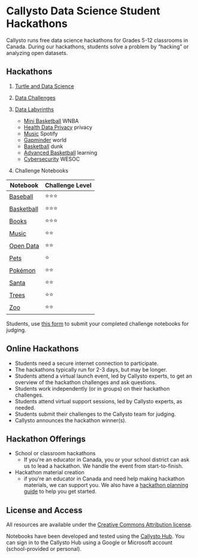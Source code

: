 # Callysto Data Science Student Hackathons

Callysto runs free data science hackathons for Grades 5-12 classrooms in Canada. During our hackathons, students solve a problem by “hacking” or analyzing open datasets.

## Hackathons

1. [Turtle and Data Science](https://callysto.github.io/jupyterlite/notebooks/index.html?path=hackathon%2Fturtles-ds.ipynb)
2. [Data Challenges](https://callysto.github.io/jupyterlite/notebooks/index.html?path=hackathon%2Fdata.ipynb)
3. [Data Labyrinths](https://callysto.github.io/jupyterlite/tree/)

    * [Mini Basketball](https://callysto.github.io/jupyterlite/notebooks/?path=data-labyrinth%2Fmini-basketball%2Fmini-basketball.ipynb) WNBA
    * [Health Data Privacy](https://callysto.github.io/jupyterlite/notebooks/?path=data-labyrinth%2Fhealth-data-privacy%2Fhealth-data-privacy.ipynb) privacy
    * [Music](https://callysto.github.io/jupyterlite/notebooks/?path=data-labyrinth%2Fmusic%2Fmusic.ipynb) Spotify
    * [Gapminder](https://callysto.github.io/jupyterlite/notebooks/?path=data-labyrinth%2Fgapminder%2Fgapminder.ipynb) world
    * [Basketball](https://callysto.github.io/jupyterlite/notebooks/?path=data-labyrinth%2Fbasketball%2Fbasketball.ipynb) dunk
    * [Advanced Basketball](https://callysto.github.io/jupyterlite/notebooks/?path=data-labyrinth%2Fadvanced-basketball%2Fadvanced-basketball.ipynb) learning
    * [Cybersecurity](https://callysto.github.io/jupyterlite/notebooks/?path=data-labyrinth%2Fcybersecurity%2Fcybersecurity.ipynb) WESOC

4. Challenge Notebooks

|Notebook|Challenge Level|
|-|-|
|[Baseball](https://callysto.github.io/jupyterlite/notebooks/index.html?path=hackathon%2FBaseball/baseball-introduction.ipynb)|⭐⭐⭐|
|[Basketball](https://callysto.github.io/jupyterlite/notebooks/index.html?path=hackathon%2FBasketball/basketball-introduction.ipynb)|⭐⭐⭐|
|[Books](https://callysto.github.io/jupyterlite/notebooks/index.html?path=hackathon%2FBooks/books-intro.ipynb)|⭐⭐⭐|
|[Music](https://callysto.github.io/jupyterlite/notebooks/index.html?path=hackathon%2FMusic/music-intro.ipynb)|⭐⭐|
|[Open Data](https://callysto.github.io/jupyterlite/notebooks/index.html?path=hackathon%2FOpenData/open-data-intro.ipynb)|⭐⭐|
|[Pets](https://callysto.github.io/jupyterlite/notebooks/index.html?path=hackathon%2FPets/pets-intro.ipynb)|⭐|
|[Pokémon](https://callysto.github.io/jupyterlite/notebooks/index.html?path=hackathon%2FPok%C3%A9mon/pokemon-intro.ipynb)|⭐⭐|
|[Santa](https://callysto.github.io/jupyterlite/notebooks/index.html?path=hackathon%2FSanta/santa-intro.ipynb)|⭐⭐|
|[Trees](https://callysto.github.io/jupyterlite/notebooks/index.html?path=hackathon%2FTrees/trees-intro.ipynb)|⭐⭐|
|[Zoo](https://callysto.github.io/jupyterlite/notebooks/index.html?path=hackathon%2FZoo/zoo-intro.ipynb)|⭐⭐|

Students, use [this form](https://docs.google.com/forms/d/e/1FAIpQLSduYlaxpQho6VNtLWlYpUf8zrAFPaQQLvcDBbZzGMzCVEvPPw/viewform) to submit your completed challenge notebooks for judging.

## Online Hackathons

* Students need a secure internet connection to participate.
* The hackathons typically run for 2-3 days, but may be longer.
* Students attend a virtual launch event, led by Callysto experts, to get an overview of the hackathon challenges and ask questions.
* Students work independently (or in groups) on their hackathon challenges.
* Students attend virtual support sessions, led by Callysto experts, as needed.
* Students submit their challenges to the Callysto team for judging.
* Callysto announces the hackathon winner(s).

## Hackathon Offerings

* School or classroom hackathons
  * If you're an educator in Canada, you or your school district can ask us to lead a hackathon. We handle the event from start-to-finish.
* Hackathon material creation
  * if you're an educator in Canada and need help making hackathon materials, we can support you. We also have a [hackathon planning guide](https://bit.ly/34yU5un) to help you get started.

## License and Access

All resources are available under the [Creative Commons Attribution license](https://github.com/callysto/curriculum-notebooks/blob/master/LICENSE.md).

Notebooks have been developed and tested using the [Callysto Hub](https://hub.callysto.ca/). You can sign in to the Callysto Hub using a Google or Microsoft account (school-provided or personal).
